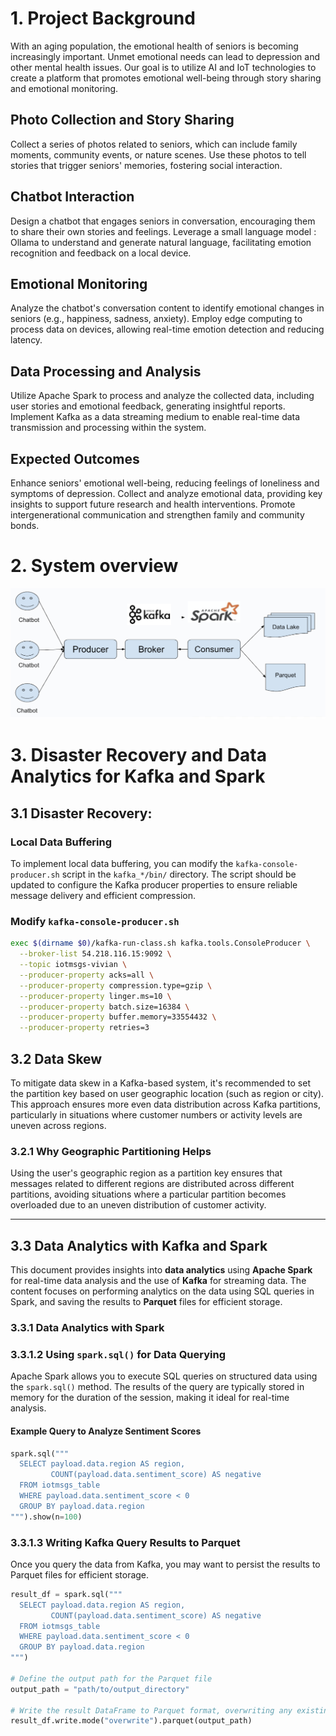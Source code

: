 # 1. Project Background
With an aging population, the emotional health of seniors is becoming increasingly important. Unmet emotional needs can lead to depression and other mental health issues. Our goal is to utilize AI and IoT technologies to create a platform that promotes emotional well-being through story sharing and emotional monitoring.

## Photo Collection and Story Sharing
Collect a series of photos related to seniors, which can include family moments, community events, or nature scenes.
Use these photos to tell stories that trigger seniors' memories, fostering social interaction.

## Chatbot Interaction
Design a chatbot that engages seniors in conversation, encouraging them to share their own stories and feelings.
Leverage a small language model : Ollama  to understand and generate natural language, facilitating emotion recognition and feedback on a local device.

## Emotional Monitoring
Analyze the chatbot's conversation content to identify emotional changes in seniors (e.g., happiness, sadness, anxiety).
Employ edge computing to process data on devices, allowing real-time emotion detection and reducing latency.

## Data Processing and Analysis
Utilize Apache Spark to process and analyze the collected data, including user stories and emotional feedback, generating insightful reports.
Implement Kafka as a data streaming medium to enable real-time data transmission and processing within the system.

## Expected Outcomes
Enhance seniors' emotional well-being, reducing feelings of loneliness and symptoms of depression.
Collect and analyze emotional data, providing key insights to support future research and health interventions.
Promote intergenerational communication and strengthen family and community bonds.

# 2. System overview
![System](systemoverview.png)

# 3. Disaster Recovery and Data Analytics for Kafka and Spark
## 3.1 Disaster Recovery:
### Local Data Buffering

To implement local data buffering, you can modify the `kafka-console-producer.sh` script in the `kafka_*/bin/` directory. The script should be updated to configure the Kafka producer properties to ensure reliable message delivery and efficient compression.

### Modify `kafka-console-producer.sh`

```bash
exec $(dirname $0)/kafka-run-class.sh kafka.tools.ConsoleProducer \
  --broker-list 54.218.116.15:9092 \
  --topic iotmsgs-vivian \
  --producer-property acks=all \
  --producer-property compression.type=gzip \
  --producer-property linger.ms=10 \
  --producer-property batch.size=16384 \
  --producer-property buffer.memory=33554432 \
  --producer-property retries=3
```

## 3.2 Data Skew

To mitigate data skew in a Kafka-based system, it's recommended to set the partition key based on user geographic location (such as region or city). This approach ensures more even data distribution across Kafka partitions, particularly in situations where customer numbers or activity levels are uneven across regions.

### 3.2.1  Why Geographic Partitioning Helps

Using the user's geographic region as a partition key ensures that messages related to different regions are distributed across different partitions, avoiding situations where a particular partition becomes overloaded due to an uneven distribution of customer activity.

---

## 3.3 Data Analytics with Kafka and Spark

This document provides insights into **data analytics** using **Apache Spark** for real-time data analysis and the use of **Kafka** for streaming data. The content focuses on performing analytics on the data using SQL queries in Spark, and saving the results to **Parquet** files for efficient storage.

### 3.3.1 Data Analytics with Spark

### 3.3.1.2 Using `spark.sql()` for Data Querying

Apache Spark allows you to execute SQL queries on structured data using the `spark.sql()` method. The results of the query are typically stored in memory for the duration of the session, making it ideal for real-time analysis.

#### Example Query to Analyze Sentiment Scores

```python
spark.sql("""
  SELECT payload.data.region AS region, 
         COUNT(payload.data.sentiment_score) AS negative 
  FROM iotmsgs_table 
  WHERE payload.data.sentiment_score < 0 
  GROUP BY payload.data.region
""").show(n=100)
```

### 3.3.1.3 Writing Kafka Query Results to Parquet
Once you query the data from Kafka, you may want to persist the results to Parquet files for efficient storage.
```python
result_df = spark.sql("""
  SELECT payload.data.region AS region, 
         COUNT(payload.data.sentiment_score) AS negative 
  FROM iotmsgs_table 
  WHERE payload.data.sentiment_score < 0 
  GROUP BY payload.data.region
""")

# Define the output path for the Parquet file
output_path = "path/to/output_directory"

# Write the result DataFrame to Parquet format, overwriting any existing data
result_df.write.mode("overwrite").parquet(output_path)

```
